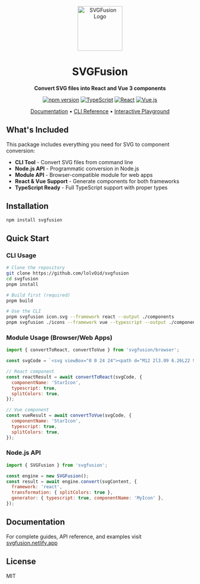 <div align="center">
  <img src="https://i.ibb.co/TZFfpFL/logo.png" alt="SVGFusion Logo" width="120" height="120">

# SVGFusion

**Convert SVG files into React and Vue 3 components**

[![npm version](https://img.shields.io/npm/v/svgfusion)](https://www.npmjs.com/package/svgfusion)
[![TypeScript](https://img.shields.io/badge/TypeScript-007ACC?style=flat&logo=typescript&logoColor=white)](https://www.typescriptlang.org/)
[![React](https://img.shields.io/badge/React-20232A?style=flat&logo=react&logoColor=61DAFB)](https://reactjs.org/)
[![Vue.js](https://img.shields.io/badge/Vue.js-35495E?style=flat&logo=vue.js&logoColor=4FC08D)](https://vuejs.org/)

[Documentation](https://svgfusion.netlify.app) • [CLI Reference](https://svgfusion.netlify.app/docs/cli-usage) • [Interactive Playground](https://svgfusion.netlify.app/playground)

</div>

## What's Included

This package includes everything you need for SVG to component conversion:

- **CLI Tool** - Convert SVG files from command line
- **Node.js API** - Programmatic conversion in Node.js
- **Module API** - Browser-compatible module for web apps
- **React & Vue Support** - Generate components for both frameworks
- **TypeScript Ready** - Full TypeScript support with proper types

## Installation

```bash
npm install svgfusion
```

## Quick Start

### CLI Usage

```bash
# Clone the repository
git clone https://github.com/lolvOid/svgfusion
cd svgfusion
pnpm install

# Build first (required)
pnpm build

# Use the CLI
pnpm svgfusion icon.svg --framework react --output ./components
pnpm svgfusion ./icons --framework vue --typescript --output ./components
```

### Module Usage (Browser/Web Apps)

```javascript
import { convertToReact, convertToVue } from 'svgfusion/browser';

const svgCode = `<svg viewBox="0 0 24 24"><path d="M12 2l3.09 6.26L22 9.27l-5 4.87 1.18 6.88L12 17.77l-6.18 3.25L7 14.14 2 9.27l6.91-1.01L12 2z"/></svg>`;

// React component
const reactResult = await convertToReact(svgCode, {
  componentName: 'StarIcon',
  typescript: true,
  splitColors: true,
});

// Vue component
const vueResult = await convertToVue(svgCode, {
  componentName: 'StarIcon',
  typescript: true,
  splitColors: true,
});
```

### Node.js API

```javascript
import { SVGFusion } from 'svgfusion';

const engine = new SVGFusion();
const result = await engine.convert(svgContent, {
  framework: 'react',
  transformation: { splitColors: true },
  generator: { typescript: true, componentName: 'MyIcon' },
});
```

## Documentation

For complete guides, API reference, and examples visit [svgfusion.netlify.app](https://svgfusion.netlify.app)

## License

MIT
